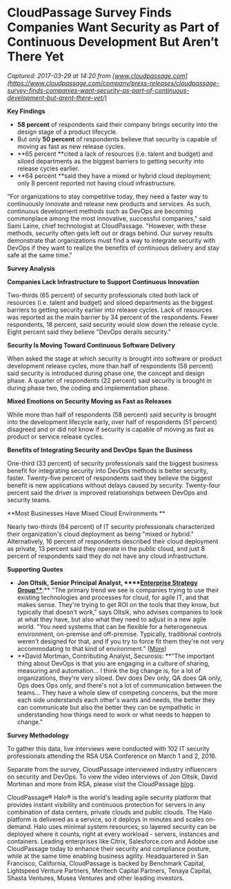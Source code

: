 # CloudPassage Survey Finds Companies Want Security as Part of Continuous Development But Aren’t There Yet

_Captured: 2017-03-29 at 14:20 from [www.cloudpassage.com](https://www.cloudpassage.com/company/press-releases/cloudpassage-survey-finds-companies-want-security-as-part-of-continuous-development-but-arent-there-yet/)_

**Key Findings**

  * **58 percent** of respondents said their company brings security into the design stage of a product lifecycle.
  * But only **50 percent** of respondents believe that security is capable of moving as fast as new release cycles.
  * **65 percent **cited a lack of resources (i.e. talent and budget) and siloed departments as the biggest barriers to getting security into release cycles earlier.
  * **64 percent **said they have a mixed or hybrid cloud deployment; only 8 percent reported not having cloud infrastructure.

"For organizations to stay competitive today, they need a faster way to continuously innovate and release new products and services. As such, continuous development methods such as DevOps are becoming commonplace among the most innovative, successful companies," said Sami Laine, chief technologist at CloudPassage. "However, with these methods, security often gets left out or drags behind. Our survey results demonstrate that organizations must find a way to integrate security with DevOps if they want to realize the benefits of continuous delivery and stay safe at the same time."

**Survey Analysis**

**Companies Lack Infrastructure to Support Continuous Innovation**

Two-thirds (65 percent) of security professionals cited both lack of resources (i.e. talent and budget) and siloed departments as the biggest barriers to getting security earlier into release cycles. Lack of resources was reported as the main barrier by 34 percent of the respondents. Fewer respondents, 18 percent, said security would slow down the release cycle. Eight percent said they believe "DevOps derails security."

**Security Is Moving Toward Continuous Software Delivery**

When asked the stage at which security is brought into software or product development release cycles, more than half of respondents (58 percent) said security is introduced during phase one, the concept and design phase. A quarter of respondents (22 percent) said security is brought in during phase two, the coding and implementation phase.

**Mixed Emotions on Security Moving as Fast as Releases**

While more than half of respondents (58 percent) said security is brought into the development lifecycle early, over half of respondents (51 percent) disagreed and or did not know if security is capable of moving as fast as product or service release cycles.

**Benefits of Integrating Security and DevOps Span the Business**

One-third (33 percent) of security professionals said the biggest business benefit for integrating security into DevOps methods is better security, faster. Twenty-five percent of respondents said they believe the biggest benefit is new applications without delays caused by security. Twenty-four percent said the driver is improved relationships between DevOps and security teams.

**Most Businesses Have Mixed Cloud Environments **

Nearly two-thirds (64 percent) of IT security professionals characterized their organization's cloud deployment as being "mixed or hybrid." Alternatively, 16 percent of respondents described their cloud deployment as private, 13 percent said they operate in the public cloud, and just 8 percent of respondents said they do not have any cloud infrastructure.

**Supporting Quotes**

  * **Jon Oltsik, Senior Principal Analyst, ****[Enterprise Strategy Group**](http://esg-global.com/)**:** "The primary trend we see is companies trying to use their existing technologies and processes for cloud, for agile IT, and that makes sense. They're trying to get ROI on the tools that they know, but typically that doesn't work," says Oltsik, who advises companies to look at what they have, but also what they need to adjust in a new agile world. "You need systems that can be flexible for a heterogeneous environment, on-premise and off-premise. Typically, traditional controls weren't designed for that, and if you try to force fit them they're not very accommodating to that kind of environment." ([More](https://blog.cloudpassage.com/2016/03/02/security-know-company-already-embracing-agile-rsa-2016/))
  * **David Mortman, Contributing Analyst, Securosis: **"The important thing about DevOps is that you are engaging in a culture of sharing, measuring and automation… I think the big change is, for a lot of organizations, they're very siloed. Dev does Dev only, QA does QA only, Ops does Ops only, and there's not a lot of communication between the teams… They have a whole slew of competing concerns, but the more each side understands each other's wants and needs, the better they can communicate but also the better they can be sympathetic in understanding how things need to work or what needs to happen to change."

**Survey Methodology**

To gather this data, live interviews were conducted with 102 IT security professionals attending the RSA USA Conference on March 1 and 2, 2016.

Separate from the survey, CloudPassage interviewed industry influencers on security and DevOps. To view the video interviews of Jon Oltsik, David Mortman and more from RSA, please visit the CloudPassage [blog](http://www.cloudpassage.com/company/news/#blog-post).

CloudPassage® Halo® is the world's leading agile security platform that provides instant visibility and continuous protection for servers in any combination of data centers, private clouds and public clouds. The Halo platform is delivered as a service, so it deploys in minutes and scales on-demand. Halo uses minimal system resources; so layered security can be deployed where it counts, right at every workload - servers, instances and containers. Leading enterprises like Citrix, Salesforce.com and Adobe use CloudPassage today to enhance their security and compliance posture, while at the same time enabling business agility. Headquartered in San Francisco, California, CloudPassage is backed by Benchmark Capital, Lightspeed Venture Partners, Meritech Capital Partners, Tenaya Capital, Shasta Ventures, Musea Ventures and other leading investors.
